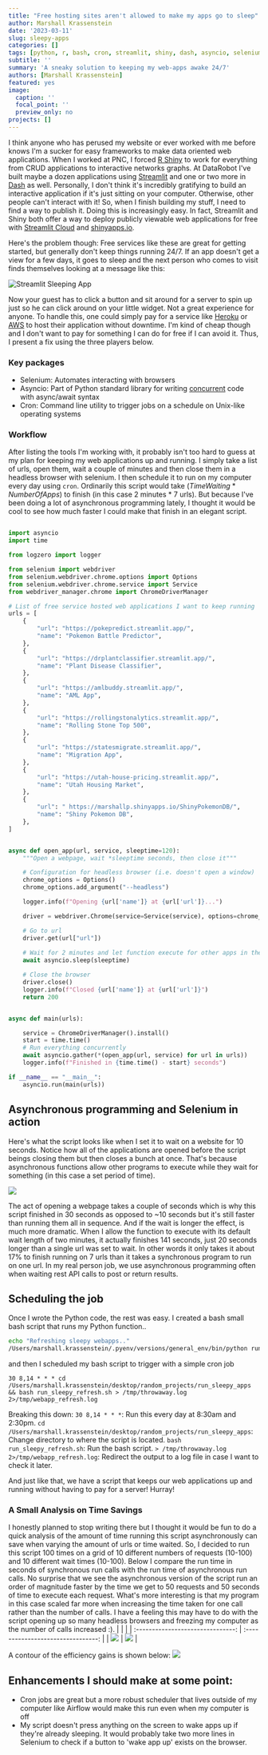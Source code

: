 ```yaml
---
title: "Free hosting sites aren't allowed to make my apps go to sleep"
author: Marshall Krassenstein
date: '2023-03-11'
slug: sleepy-apps
categories: []
tags: [python, r, bash, cron, streamlit, shiny, dash, asyncio, selenium]
subtitle: ''
summary: 'A sneaky solution to keeping my web-apps awake 24/7'
authors: [Marshall Krassenstein]
featured: yes
image:
  caption: ''
  focal_point: ''
  preview_only: no
projects: []
---
```


I think anyone who has perused my website or ever worked with me before knows I'm a sucker for easy frameworks to make data oriented web applications. When I worked at PNC, I forced [R Shiny](https://shiny.rstudio.com/) to work for everything from CRUD applications to interactive networks graphs. At DataRobot I've built maybe a dozen applications using [Streamlit](https://streamlit.io/) and one or two more in [Dash](https://plotly.com/dash/) as well. Personally, I don't think it's incredibly gratifying to build an interactive application if it's just sitting on your computer. Otherwise, other people can't interact with it! So, when I finish building my stuff, I need to find a way to publish it. Doing this is increasingly easy. In fact, Streamlit and Shiny both offer a way to deploy publicly viewable web applications for free with [Streamlit Cloud](https://streamlit.io/cloud) and [shinyapps.io](https://www.shinyapps.io/).

Here's the problem though: Free services like these are great for getting started, but generally don't keep things  running 24/7. If an app doesn't get a view for a few days, it goes to sleep and the next person who comes to visit finds themselves looking at a message like this:

![Streamlit Sleeping App](images/sleepy_app.png)

Now your guest has to click a button and sit around for a server to spin up just so he can click around on your little widget. Not a great experience for anyone. To handle this, one could simply pay for a service like [Heroku](https://www.heroku.com/) or [AWS](https://aws.amazon.com/) to host their application without downtime. I'm kind of cheap though and I don't want to pay for something I can do for free if I can avoid it. Thus, I present a fix using the three players below.

### Key packages
- Selenium: Automates interacting with browsers
- Asyncio: Part of Python standard library for writing [concurrent](https://en.wikipedia.org/wiki/Concurrency_(computer_science)) code with async/await syntax
- Cron: Command line utility to trigger jobs on a schedule on Unix-like operating systems

### Workflow

After listing the tools I'm working with, it probably isn't too hard to guess at my plan for keeping my web applications up and running. I simply take a list of urls, open them, wait a couple of minutes and then close them in a headless browser with selenium. I then schedule it to run on my computer every day using `cron`. Ordinarily this script would take $(TimeWaiting * NumberOfApps)$ to finish (in this case 2 minutes * 7 urls). But because I've been doing a lot of asynchronous programming lately, I thought it would be cool to see how much faster I could make that finish in an elegant script.

```python

import asyncio
import time

from logzero import logger

from selenium import webdriver
from selenium.webdriver.chrome.options import Options
from selenium.webdriver.chrome.service import Service
from webdriver_manager.chrome import ChromeDriverManager

# List of free service hosted web applications I want to keep running
urls = [
    {
        "url": "https://pokepredict.streamlit.app/",
        "name": "Pokemon Battle Predictor",
    },
    {
        "url": "https://drplantclassifier.streamlit.app/",
        "name": "Plant Disease Classifier",
    },
    {
        "url": "https://amlbuddy.streamlit.app/",
        "name": "AML App",
    },
    {
        "url": "https://rollingstonalytics.streamlit.app/",
        "name": "Rolling Stone Top 500",
    },
    {
        "url": "https://statesmigrate.streamlit.app/",
        "name": "Migration App",
    },
    {
        "url": "https://utah-house-pricing.streamlit.app/",
        "name": "Utah Housing Market",
    },
    {
        "url": " https://marshallp.shinyapps.io/ShinyPokemonDB/",
        "name": "Shiny Pokemon DB",
    },
]


async def open_app(url, service, sleeptime=120):
    """Open a webpage, wait *sleeptime seconds, then close it"""

    # Configuration for headless browser (i.e. doesn't open a window)
    chrome_options = Options()
    chrome_options.add_argument("--headless")

    logger.info(f"Opening {url['name']} at {url['url']}...")

    driver = webdriver.Chrome(service=Service(service), options=chrome_options)

    # Go to url
    driver.get(url["url"])
    
    # Wait for 2 minutes and let function execute for other apps in the mean time
    await asyncio.sleep(sleeptime)

    # Close the browser
    driver.close()
    logger.info(f"Closed {url['name']} at {url['url']}")
    return 200


async def main(urls):

    service = ChromeDriverManager().install()
    start = time.time()
    # Run everything concurrently
    await asyncio.gather(*(open_app(url, service) for url in urls))
    logger.info(f"Finished in {time.time() - start} seconds")

if __name__ == "__main__":
    asyncio.run(main(urls))
```

## Asynchronous programming and Selenium in action

Here's what the script looks like when I set it to wait on a website for 10 seconds. Notice how all of the applications are opened before the script beings closing them but then closes a bunch at once. That's because asynchronous functions allow other programs to execute while they wait for something (in this case a set period of time). 

![](images/run_refresh_script.gif)

The act of opening a webpage takes a couple of seconds which is why this script finished in 30 seconds as opposed to ~10 seconds but it's still faster than running them all in sequence. And if the wait is longer the effect, is much more dramatic. When I allow the function to execute with its default wait length of two minutes, it actually finishes 141 seconds, just 20 seconds longer than a single url was set to wait. In other words it only takes it about 17% to finish running on 7 urls than it takes a synchronous program to run on one url. In my real person job, we use asynchronous programming often when waiting rest API calls to post or return results.

## Scheduling the job

Once I wrote the Python code, the rest was easy. I created a bash small bash script that runs my Python function..

```bash
echo "Refreshing sleepy webapps.."
/Users/marshall.krassenstein/.pyenv/versions/general_env/bin/python run_sleepy_apps.py
```

and then I scheduled my bash script to trigger with a simple cron job

```
30 8,14 * * * cd /Users/marshall.krassenstein/desktop/random_projects/run_sleepy_apps && bash run_sleepy_refresh.sh > /tmp/throwaway.log 2>/tmp/webapp_refresh.log
```

Breaking this down:
`30 8,14 * * *`: Run this every day at 8:30am and 2:30pm.
`cd /Users/marshall.krassenstein/desktop/random_projects/run_sleepy_apps`: Change directory to where the script is located.
`bash run_sleepy_refresh.sh`: Run the bash script.
`> /tmp/throwaway.log 2>/tmp/webapp_refresh.log`: Redirect the output to a log file in case I want to check it later.

And just like that, we have a script that keeps our web applications up and running without having to pay for a server! Hurray!

### A Small Analysis on Time Savings

I honestly planned to stop writing there but I thought it would be fun to do a quick analysis of the amount of time running this script asynchronously can save when varying the amount of urls or time waited. So, I decided to run this script 100 times on a grid of 10 different numbers of requests (10-100) and 10 different wait times (10-100).
Below I compare the run time in seconds of synchronous run calls with the run time of asynchronous run calls. No surprise that we see the asynchronous version of the script run an order of magnitude faster by the time we get to 50 requests and 50 seconds of time to execute each request. What's more interesting is that my program in this case scaled far more when increasing the time taken for one call rather than the number of calls. I have a feeling this may have to do with the script opening up so many headless browsers and freezing my computer as the number of calls increased :). 
|                                   |                                    |
| :-------------------------------: | :--------------------------------: |
| ![](images/sync_time_contour.png) | ![](images/async_time_contour.png) |

A contour of the efficiency gains is shown below:
![](images/async_savings_contour.png)

## Enhancements I should make at some point:

- Cron jobs are great but a more robust scheduler that lives outside of my computer like Airflow would make this run even when my computer is off
- My script doesn't press anything on the screen to wake apps up if they're already sleeping. It would probably take two more lines in Selenium to check if a button to 'wake app up' exists on the browser.

